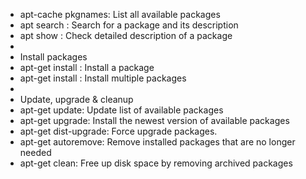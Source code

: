 - apt-cache pkgnames: List all available packages
- apt search <name>: Search for a package and its description
- apt show <name>: Check detailed description of a package
- 
- Install packages
- apt-get install <name>: Install a package
- apt-get install <name1> <name2>: Install multiple packages
- 
- Update, upgrade & cleanup
- apt-get update: Update list of available packages
- apt-get upgrade: Install the newest version of available packages
- apt-get dist-upgrade: Force upgrade packages.
- apt-get autoremove: Remove installed packages that are no longer needed
- apt-get clean: Free up disk space by removing archived packages
